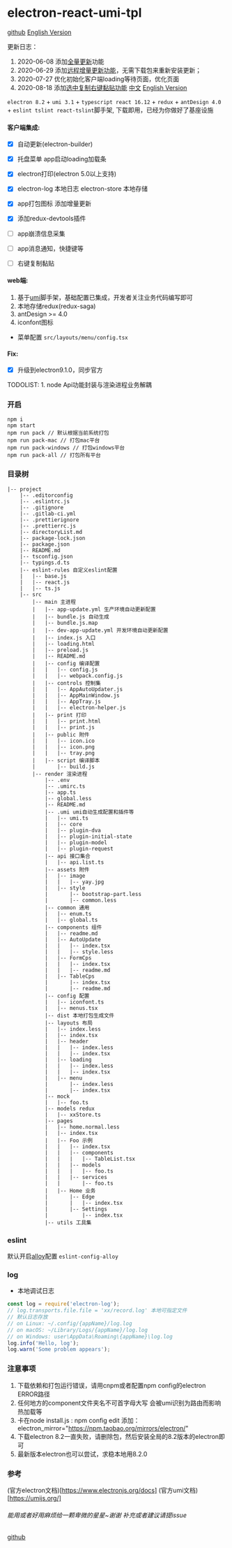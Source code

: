 # electron-react-umi-tpl

[github](https://github.com/qld-cf/electron-react-tpl)
[English Version](https://github.com/qld-cf/electron-react-tpl/blob/master/README_EN.md)


更新日志：

1. 2020-06-08 添加[全量更新](https://segmentfault.com/a/1190000016674982)功能
2. 2020-06-29 添加[远程增量更新功能](https://github.com/qld-cf/electron-react-tpl/blob/master/docs/PART_UPDATE.md)，无需下载包来重新安装更新；
3. 2020-07-27 优化初始化客户端loading等待页面，优化页面
4. 2020-08-18 添加[选中复制右键黏贴功能](https://github.com/qld-cf/electron-react-tpl/blob/master/docs/Copy.md)
[中文](https://github.com/qld-cf/electron-react-tpl/blob/master/docs/CHANGE_LOG.md)
[English Version](https://github.com/qld-cf/electron-react-tpl/blob/master/docs/CHANGE_LOG_EN.md)



`electron 8.2` + `umi 3.1` + `typescript react 16.12` + `redux` + `antDesign 4.0` + `eslint tslint react-tslint`脚手架, 下载即用，已经为你做好了基座设施

#### 客户端集成:
- [x] 自动更新(electron-builder)
- [x] 托盘菜单 app启动loading加载条
- [x] electron打印(electron 5.0以上支持)
- [x] electron-log 本地日志  electron-store 本地存储
- [x] app打包图标 添加增量更新
- [x] 添加redux-devtools插件
- [ ] app崩溃信息采集
- [ ] app消息通知，快捷键等
- [ ] 右键复制黏贴



#### web端:
1. 基于[umi](https://umijs.org/zh-CN)脚手架，基础配置已集成，开发者关注业务代码编写即可
2. 本地存储redux(redux-saga)
3. antDesign >= 4.0
4. iconfont图标

- 菜单配置 `src/layouts/menu/config.tsx`


#### Fix:
- [x] 升级到electron9.1.0，同步官方


TODOLIST:  1. node Api功能封装与渲染进程业务解耦


### 开启

```
npm i
npm start
npm run pack // 默认根据当前系统打包
npm run pack-mac // 打包mac平台
npm run pack-windows // 打包windows平台
npm run pack-all // 打包所有平台
```


### 目录树
```
|-- project
    |-- .editorconfig
    |-- .eslintrc.js
    |-- .gitignore
    |-- .gitlab-ci.yml
    |-- .prettierignore
    |-- .prettierrc.js
    |-- directoryList.md
    |-- package-lock.json
    |-- package.json
    |-- README.md
    |-- tsconfig.json
    |-- typings.d.ts
    |-- eslint-rules 自定义eslint配置
    |   |-- base.js
    |   |-- react.js
    |   |-- ts.js
    |-- src
        |-- main 主进程
        |   |-- app-update.yml 生产环境自动更新配置
        |   |-- bundle.js 自动生成
        |   |-- bundle.js.map
        |   |-- dev-app-update.yml 开发环境自动更新配置
        |   |-- index.js 入口
        |   |-- loading.html
        |   |-- preload.js
        |   |-- README.md
        |   |-- config 编译配置
        |   |   |-- config.js
        |   |   |-- webpack.config.js
        |   |-- controls 控制集
        |   |   |-- AppAutoUpdater.js
        |   |   |-- AppMainWindow.js
        |   |   |-- AppTray.js
        |   |   |-- electron-helper.js
        |   |-- print 打印
        |   |   |-- print.html
        |   |   |-- print.js
        |   |-- public 附件
        |   |   |-- icon.ico
        |   |   |-- icon.png
        |   |   |-- tray.png
        |   |-- script 编译脚本
        |       |-- build.js
        |-- render 渲染进程
            |-- .env
            |-- .umirc.ts
            |-- app.ts
            |-- global.less
            |-- README.md
            |-- .umi umi自动生成配置和插件等
            |   |-- umi.ts
            |   |-- core
            |   |-- plugin-dva
            |   |-- plugin-initial-state
            |   |-- plugin-model
            |   |-- plugin-request
            |-- api 接口集合
            |   |-- api.list.ts
            |-- assets 附件
            |   |-- image
            |   |   |-- yay.jpg
            |   |-- style
            |       |-- bootstrap-part.less
            |       |-- common.less
            |-- common 通用
            |   |-- enum.ts
            |   |-- global.ts
            |-- components 组件
            |   |-- readme.md
            |   |-- AutoUpdate
            |   |   |-- index.tsx
            |   |   |-- style.less
            |   |-- FormCps
            |   |   |-- index.tsx
            |   |   |-- readme.md
            |   |-- TableCps
            |       |-- index.tsx
            |       |-- readme.md
            |-- config 配置
            |   |-- iconfont.ts
            |   |-- menus.tsx
            |-- dist 本地打包生成文件
            |-- layouts 布局
            |   |-- index.less
            |   |-- index.tsx
            |   |-- header
            |   |   |-- index.less
            |   |   |-- index.tsx
            |   |-- loading
            |   |   |-- index.less
            |   |   |-- index.tsx
            |   |-- menu
            |       |-- index.less
            |       |-- index.tsx
            |-- mock
            |   |-- foo.ts
            |-- models redux
            |   |-- xxStore.ts
            |-- pages
            |   |-- home.normal.less
            |   |-- index.tsx
            |   |-- Foo 示例
            |   |   |-- index.tsx
            |   |   |-- components
            |   |   |   |-- TableList.tsx
            |   |   |-- models
            |   |   |   |-- foo.ts
            |   |   |-- services
            |   |       |-- foo.ts
            |   |-- Home 业务
            |       |-- Edge
            |       |   |-- index.tsx
            |       |-- Settings
            |           |-- index.tsx
            |-- utils 工具集

```

### eslint
默认开启[alloy](https://github.com/AlloyTeam/eslint-config-alloy)配置
`eslint-config-alloy`



### log

- 本地调试日志

```js
const log = require('electron-log');
// log.transports.file.file = 'xx/record.log' 本地可指定文件
// 默认日志存放
// on Linux: ~/.config/{appName}/log.log
// on macOS: ~/Library/Logs/{appName}/log.log
// on Windows: user\AppData\Roaming\{appName}\log.log
log.info('Hello, log');
log.warn('Some problem appears');
```

### 注意事项

1. 下载依赖和打包运行错误，请用cnpm或者配置npm config的electron ERROR路径
2. 任何地方的component文件夹名不可首字母大写 会被umi识别为路由而影响热加载等
3. 卡在node install.js : npm config edit 添加：electron_mirror="https://npm.taobao.org/mirrors/electron/"
4. 下载electron 8.2一直失败，请删除包，然后安装全局的8.2版本的electron即可
5. 最新版本electron也可以尝试，求稳本地用8.2.0

### 参考

(官方electron文档)[https://www.electronjs.org/docs]
(官方umi文档)[https://umijs.org/]

###### 能用或者好用麻烦给一颗卑微的星星~谢谢  补充或者建议请提issue



[github](https://github.com/qld-cf/electron-react-tpl)
